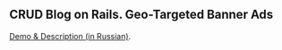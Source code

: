 ## CRUD Blog on Rails. Geo-Targeted Banner Ads

[Demo & Description (in Russian)](https://mstp.herokuapp.com).
